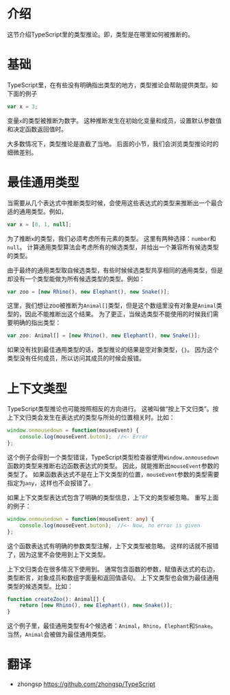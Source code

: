 # 介绍

这节介绍TypeScript里的类型推论。即，类型是在哪里如何被推断的。

# 基础

TypeScript里，在有些没有明确指出类型的地方，类型推论会帮助提供类型。如下面的例子

```ts
var x = 3;
```

变量`x`的类型被推断为数字。
这种推断发生在初始化变量和成员，设置默认参数值和决定函数返回值时。

大多数情况下，类型推论是直截了当地。
后面的小节，我们会浏览类型推论时的细微差别。

# 最佳通用类型

当需要从几个表达式中推断类型时候，会使用这些表达式的类型来推断出一个最合适的通用类型。例如，

```ts
var x = [0, 1, null];
```

为了推断`x`的类型，我们必须考虑所有元素的类型。
这里有两种选择：`number`和`null`。
计算通用类型算法会考虑所有的候选类型，并给出一个兼容所有候选类型的类型。

由于最终的通用类型取自候选类型，有些时候候选类型共享相同的通用类型，但是却没有一个类型能做为所有候选类型的类型。例如：

```ts
var zoo = [new Rhino(), new Elephant(), new Snake()];
```

这里，我们想让zoo被推断为`Animal[]`类型，但是这个数组里没有对象是`Animal`类型的，因此不能推断出这个结果。
为了更正，当候选类型不能使用的时候我们需要明确的指出类型：

```ts
var zoo: Animal[] = [new Rhino(), new Elephant(), new Snake()];
```

如果没有找到最佳通用类型的话，类型推论的结果是空对象类型，`{}`。
因为这个类型没有任何成员，所以访问其成员的时候会报错。


# 上下文类型

TypeScript类型推论也可能按照相反的方向进行。
这被叫做“按上下文归类”。按上下文归类会发生在表达式的类型与所处的位置相关时。比如：

```ts
window.onmousedown = function(mouseEvent) {
    console.log(mouseEvent.buton);  //<- Error
};
```

这个例子会得到一个类型错误，TypeScript类型检查器使用`Window.onmousedown`函数的类型来推断右边函数表达式的类型。
因此，就能推断出`mouseEvent`参数的类型了。
如果函数表达式不是在上下文类型的位置，`mouseEvent`参数的类型需要指定为`any`，这样也不会报错了。

如果上下文类型表达式包含了明确的类型信息，上下文的类型被忽略。
重写上面的例子：

```ts
window.onmousedown = function(mouseEvent: any) {
    console.log(mouseEvent.buton);  //<- Now, no error is given
};
```

这个函数表达式有明确的参数类型注解，上下文类型被忽略。
这样的话就不报错了，因为这里不会使用到上下文类型。

上下文归类会在很多情况下使用到。
通常包含函数的参数，赋值表达式的右边，类型断言，对象成员和数组字面量和返回值语句。
上下文类型也会做为最佳通用类型的候选类型。比如：

```ts
function createZoo(): Animal[] {
    return [new Rhino(), new Elephant(), new Snake()];
}
```

这个例子里，最佳通用类型有4个候选者：`Animal`，`Rhino`，`Elephant`和`Snake`。
当然，`Animal`会被做为最佳通用类型。

# 翻译
- zhongsp   https://github.com/zhongsp/TypeScript